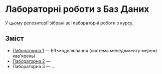 # Лабораторні роботи з Баз Даних

У цьому репозиторії зібрані всі лабораторні роботи з курсу.

## Зміст
- [Лабораторна 1](lab1/README.md) — ER-моделювання (система менеджменту мережі кав'ярень)
- [Лабораторна 2](lab2/README.md) — 
- Лабораторна 3 — ...